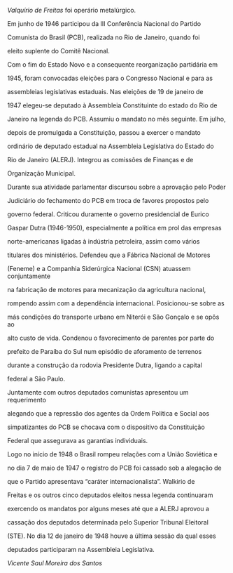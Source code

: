 

*Valquírio de Freitas* foi operário metalúrgico.



Em junho de 1946 participou da III Conferência Nacional do Partido

Comunista do Brasil (PCB), realizada no Rio de Janeiro, quando foi

eleito suplente do Comitê Nacional.



Com o fim do Estado Novo e a consequente reorganização partidária em

1945, foram convocadas eleições para o Congresso Nacional e para as

assembleias legislativas estaduais. Nas eleições de 19 de janeiro de

1947 elegeu-se deputado à Assembleia Constituinte do estado do Rio de

Janeiro na legenda do PCB. Assumiu o mandato no mês seguinte. Em julho,

depois de promulgada a Constituição, passou a exercer o mandato

ordinário de deputado estadual na Assembleia Legislativa do Estado do

Rio de Janeiro (ALERJ). Integrou as comissões de Finanças e de

Organização Municipal.



Durante sua atividade parlamentar discursou sobre a aprovação pelo Poder

Judiciário do fechamento do PCB em troca de favores propostos pelo

governo federal. Criticou duramente o governo presidencial de Eurico

Gaspar Dutra (1946-1950), especialmente a política em prol das empresas

norte-americanas ligadas à indústria petroleira, assim como vários

titulares dos ministérios. Defendeu que a Fábrica Nacional de Motores

(Feneme) e a Companhia Siderúrgica Nacional (CSN) atuassem conjuntamente

na fabricação de motores para mecanização da agricultura nacional,

rompendo assim com a dependência internacional. Posicionou-se sobre as

más condições do transporte urbano em Niterói e São Gonçalo e se opôs ao

alto custo de vida. Condenou o favorecimento de parentes por parte do

prefeito de Paraíba do Sul num episódio de aforamento de terrenos

durante a construção da rodovia Presidente Dutra, ligando a capital

federal a São Paulo.



Juntamente com outros deputados comunistas apresentou um requerimento

alegando que a repressão dos agentes da Ordem Política e Social aos

simpatizantes do PCB se chocava com o dispositivo da Constituição

Federal que assegurava as garantias individuais.



Logo no início de 1948 o Brasil rompeu relações com a União Soviética e

no dia 7 de maio de 1947 o registro do PCB foi cassado sob a alegação de

que o Partido apresentava “caráter internacionalista”. Walkirio de

Freitas e os outros cinco deputados eleitos nessa legenda continuaram

exercendo os mandatos por alguns meses até que a ALERJ aprovou a

cassação dos deputados determinada pelo Superior Tribunal Eleitoral

(STE). No dia 12 de janeiro de 1948 houve a última sessão da qual esses

deputados participaram na Assembleia Legislativa.



*Vicente Saul Moreira dos Santos*



